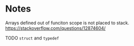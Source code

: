 # Notes

Arrays defined out of funciton scope is not placed to stack. https://stackoverflow.com/questions/12874604/

TODO `struct` and `typedef`
